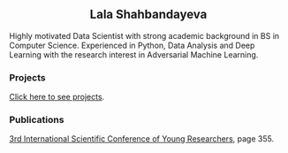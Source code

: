 <h2 align = 'center'>
  <strong>Lala Shahbandayeva</strong>
</h2>


Highly motivated Data Scientist with strong academic background in BS in Computer Science. Experienced in Python, Data Analysis and Deep Learning with the research interest in Adversarial Machine Learning. 

### Projects

[Click here to see projects](https://github.com/Lshahbandayeva).


### Publications

[3rd International Scientific Conference of Young Researchers](http://yric.az/GTK_Book_1.pdf), page 355.

